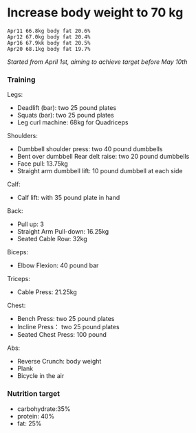 # Increase body weight to 70 kg

`Apr11 66.8kg body fat 20.6%`<br>
`Apr12 67.0kg body fat 20.4%`<br>
`Apr16 67.9kk body fat 20.5%`<br>
`Apr20 68.1kg body fat 19.7%`<br>



<i>Started from April 1st, aiming to achieve target before May 10th</i>

### Training
Legs:
- Deadlift (bar): two 25 pound plates
- Squats (bar): two 25 pound plates
- Leg curl machine: 68kg for Quadriceps

Shoulders:
- Dumbbell shoulder press: two 40 pound dumbbells
- Bent over dumbbell Rear delt raise: two 20 pound dumbbells
- Face pull: 13.75kg
- Straight arm dumbbell lift: 10 pound dumbbell  at each side

Calf:
- Calf lift: with 35 pound plate in hand

Back:
- Pull up: 3
- Straight Arm Pull-down: 16.25kg
- Seated Cable Row: 32kg

Biceps:
- Elbow Flexion: 40 pound bar

Triceps:
- Cable Press: 21.25kg

Chest:
- Bench Press: two 25 pound plates
- Incline Press： two 25 pound plates
- Seated Chest Press: 100 pound

Abs:
- Reverse Crunch: body weight
- Plank
- Bicycle in the air

### Nutrition target
- carbohydrate:35%
- protein: 40%
- fat: 25%


